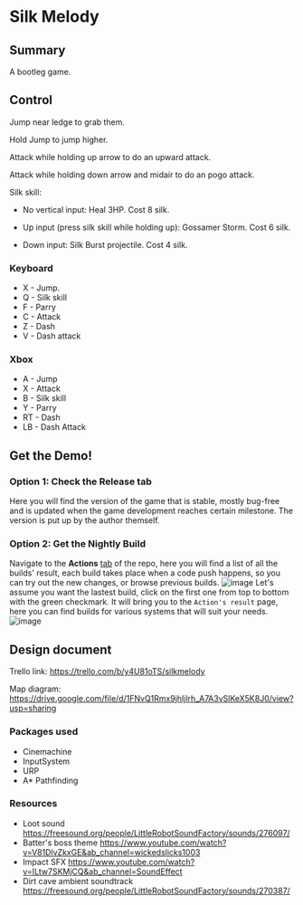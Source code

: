 # Silk Melody

## Summary

A bootleg game.

## Control

Jump near ledge to grab them.

Hold Jump to jump higher.

Attack while holding up arrow to do an upward attack.

Attack while holding down arrow and midair to do an pogo attack.

Silk skill:

- No vertical input: Heal 3HP. Cost 8 silk.

- Up input (press silk skill while holding up): Gossamer Storm. Cost 6 silk.

- Down input: Silk Burst projectile. Cost 4 silk.

### Keyboard

- X - Jump.
- Q - Silk skill
- F - Parry
- C - Attack
- Z - Dash
- V - Dash attack

### Xbox

- A - Jump
- X - Attack
- B - Silk skill
- Y - Parry
- RT - Dash
- LB - Dash Attack

## Get the Demo!
### Option 1: Check the Release tab
Here you will find the version of the game that is stable, mostly bug-free and is updated when the game development reaches certain milestone. The version is put up by the author themself.

### Option 2: Get the Nightly Build
Navigate to the **Actions** [tab](https://github.com/lamnguyenkhoa/SilkMelody/actions) of the repo, here you will find a list of all the builds' result, each build takes place when a code push happens, so you can try out the new changes, or browse previous builds.
![image](https://user-images.githubusercontent.com/24392632/151926058-8d02ae94-dcc2-451d-a4a6-f34f631fd479.png)
Let's assume you want the lastest build, click on the first one from top to bottom with the green checkmark. It will bring you to the `Action's result` page, here you can find builds for various systems that will suit your needs.
![image](https://user-images.githubusercontent.com/24392632/151926232-ca227871-c9fb-4e2b-bf64-5c8e25c2a678.png)


## Design document

Trello link: <https://trello.com/b/y4U81oTS/silkmelody>

Map diagram: <https://drive.google.com/file/d/1FNvQ1Rmx9jhIjlrh_A7A3vSlKeX5K8J0/view?usp=sharing>

### Packages used

- Cinemachine
- InputSystem
- URP
- A\* Pathfinding

### Resources

- Loot sound <https://freesound.org/people/LittleRobotSoundFactory/sounds/276097/>
- Batter's boss theme <https://www.youtube.com/watch?v=V81DlvZkxGE&ab_channel=wickedslicks1003>
- Impact SFX <https://www.youtube.com/watch?v=ILtw7SKMjCQ&ab_channel=SoundEffect>
- Dirt cave ambient soundtrack <https://freesound.org/people/LittleRobotSoundFactory/sounds/270387/>
